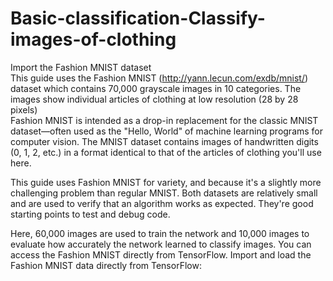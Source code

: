 # Basic-classification-Classify-images-of-clothing  
Import the Fashion MNIST dataset  
This guide uses the Fashion MNIST (http://yann.lecun.com/exdb/mnist/) dataset which contains 70,000 grayscale images in 10 categories. The images show individual articles of clothing at low resolution (28 by 28 pixels)  
Fashion MNIST is intended as a drop-in replacement for the classic MNIST dataset—often used as the "Hello, World" of machine learning programs for computer vision. The MNIST dataset contains images of handwritten digits (0, 1, 2, etc.) in a format identical to that of the articles of clothing you'll use here.  

This guide uses Fashion MNIST for variety, and because it's a slightly more challenging problem than regular MNIST. Both datasets are relatively small and are used to verify that an algorithm works as expected. They're good starting points to test and debug code.  

Here, 60,000 images are used to train the network and 10,000 images to evaluate how accurately the network learned to classify images. You can access the Fashion MNIST directly from TensorFlow. Import and load the Fashion MNIST data directly from TensorFlow:

